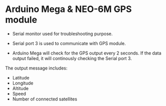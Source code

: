 # Arduino Mega & NEO-6M GPS module

- Serial monitor used for troubleshooting purpose.
- Serial port 3 is used to communicate with GPS module.

- Arduino Mega will check for the GPS output every 2 seconds. If the data output failed, it will continously checking the Serial port 3.

The output message includes:
- Latitude
- Longitude
- Altitude
- Speed
- Number of connected satellites
